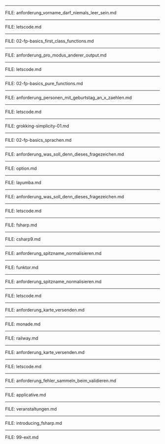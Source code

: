 

---

FILE: anforderung_vorname_darf_niemals_leer_sein.md

---

FILE: letscode.md

---

FILE: 02-fp-basics_first_class_functions.md

---

FILE: anforderung_pro_modus_anderer_output.md

---

FILE: letscode.md

---

FILE: 02-fp-basics_pure_functions.md

---

FILE: anforderung_personen_mit_geburtstag_an_x_zaehlen.md

---

FILE: letscode.md

---

FILE: grokking-simplicity-01.md

---

FILE: 02-fp-basics_sprachen.md

---

FILE: anforderung_was_soll_denn_dieses_fragezeichen.md

---

FILE: option.md

---

FILE: layumba.md

---

FILE: anforderung_was_soll_denn_dieses_fragezeichen.md

---

FILE: letscode.md

---

FILE: fsharp.md

---

FILE: csharp9.md

---

FILE: anforderung_spitzname_normalisieren.md

---

FILE: funktor.md

---

FILE: anforderung_spitzname_normalisieren.md

---

FILE: letscode.md

---

FILE: anforderung_karte_versenden.md

---

FILE: monade.md

---

FILE: railway.md

---

FILE: anforderung_karte_versenden.md

---

FILE: letscode.md

---

FILE: anforderung_fehler_sammeln_beim_validieren.md

---

FILE: applicative.md

---

FILE: veranstaltungen.md

---

FILE: introducing_fsharp.md

---

FILE: 99-exit.md
